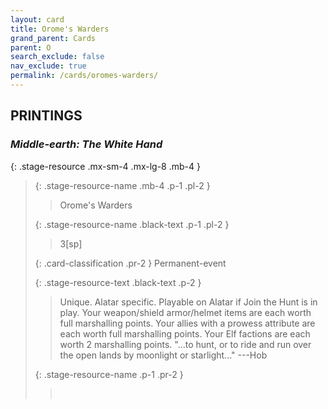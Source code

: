 ```yaml
---
layout: card
title: Orome's Warders
grand_parent: Cards
parent: O
search_exclude: false
nav_exclude: true
permalink: /cards/oromes-warders/
---
```


## PRINTINGS


### _Middle-earth: The White Hand_

{: .stage-resource .mx-sm-4 .mx-lg-8 .mb-4 }
> {: .stage-resource-name .mb-4 .p-1 .pl-2 }
> > <div class="card-mp"></div>
> > <div class="card-name">Orome's Warders</div>
>
> {: .stage-resource-name .black-text .p-1 .pl-2 }
> > 3[sp]
>
> {: .card-classification .pr-2 }
> Permanent-event
>
> {: .stage-resource-text .black-text .p-2 }
> > Unique. Alatar specific. Playable on Alatar if Join the Hunt is in play. Your weapon/shield armor/helmet items are each worth full marshalling points. Your allies with a prowess attribute are each worth full marshalling points. Your Elf factions are each worth 2 marshalling points.  "...to hunt, or to ride and run over the open lands by moonlight or starlight..." ---Hob 
> 
> {: .stage-resource-name .p-1 .pr-2 }
> > <div class="card-shield"></div>
> > <div class="card-corruption">&nbsp;</div>
